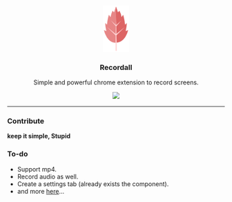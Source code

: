 <p align="center">
  <img src="screenshots/logo.png" width="60" />
  <h3 align="center">Recordall</h3>
  <p align="center">Simple and powerful chrome extension to record screens.</p>

  <p align="center">
  <a href="http://standardjs.com/">
    <img src="https://img.shields.io/badge/code%20style-standard-brightgreen.svg">
  </a>
  </p>
</p>


---

### Contribute

**keep it simple, Stupid**

### To-do

+ Support mp4.
+ Record audio as well.
+ Create a settings tab (already exists the component).
+ and more [here](https://github.com/Halfeld/recordall/projects/1)...
